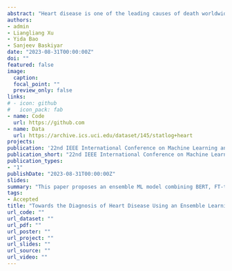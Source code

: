 ```yaml
---
abstract: "Heart disease is one of the leading causes of death worldwide. Understanding the presence of heart disease is crucial for timely intervention and effective management. However, it is still a challenging task to accurately diagnose and treat heart disease. In this paper, we propose an ensemble machine learning model that combines the predictive power of three state-of-the-art machine learning algorithms: BERT (Bidirectional Encoder Representations from Transformers), FT-transformer, and XGBoost. Through extensive training and evaluation, we assess the performance of our model using established metrics such as accuracy, precision, recall, F1-score, and receiver operating characteristic (ROC) curve analysis. The results obtained demonstrate the effectiveness and validity of our machine learning system in predicting heart disease accurately. This paper presents a promising approach that can assist healthcare professionals in making informed decisions and improving patient outcomes, enhances our understanding of heart disease patterns, and contributes to the development of effective diagnostic and treatment approaches."
authors:
- admin
- Liangliang Xu
- Yida Bao
- Sanjeev Baskiyar
date: "2023-08-31T00:00:00Z"
doi: ""
featured: false
image:
  caption:
  focal_point: ""
  preview_only: false
links:
# - icon: github
#   icon_pack: fab
- name: Code
  url: https://github.com
- name: Data
  url: https://archive.ics.uci.edu/dataset/145/statlog+heart
projects:
publication: '22nd IEEE International Conference on Machine Learning and Applications'
publication_short: "22nd IEEE International Conference on Machine Learning and Applications (ICMLA)"
publication_types:
- "1"
publishDate: "2023-08-31T00:00:00Z"
slides:
summary: "This paper proposes an ensemble ML model combining BERT, FT-transformer, and XGBoost for accurate heart disease prediction. Validated results show promise for healthcare."
tags:
- Accepted
title: "Towards the Diagnosis of Heart Disease Using an Ensemble Learning Approach"
url_code: ""
url_dataset: ""
url_pdf: ""
url_poster: ""
url_project: ""
url_slides: ""
url_source: ""
url_video: ""
---
```

